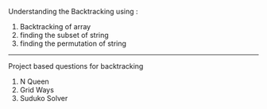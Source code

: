 Understanding the Backtracking using :
1. Backtracking of array
2. finding the subset of string
3. finding the permutation of string
-------------------------------------
Project based questions for backtracking
1. N Queen 
2. Grid Ways
3. Suduko Solver
